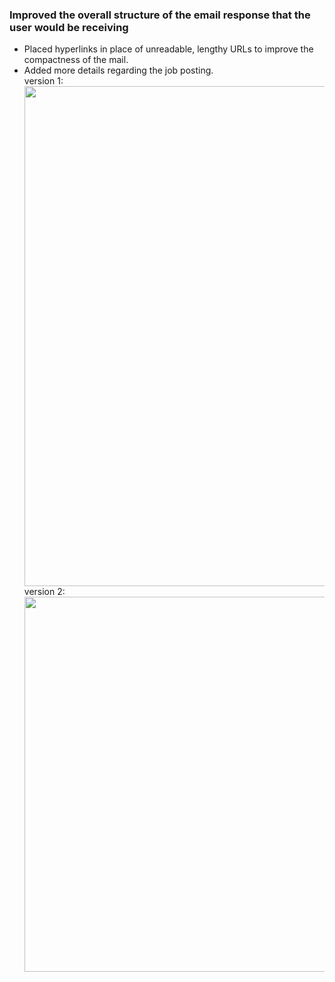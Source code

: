 
<h3> Improved the overall structure of the email response that the user would be receiving</h3>
<ul>
<li> Placed hyperlinks in place of unreadable, lengthy URLs to improve the compactness of the mail. </li>
<li> Added more details regarding the job posting.</li>
version 1:<br/>
  <img src = https://user-images.githubusercontent.com/32881355/140088486-3ac2dd5a-ec0e-40fe-be9e-3883f32e8713.png width="800"  /><br/>
version 2: <br/>
  <img src = https://user-images.githubusercontent.com/32881355/140088347-8491f35b-172a-43d2-a6de-b0e399145052.png width="600"  /><br/>

</ul>

